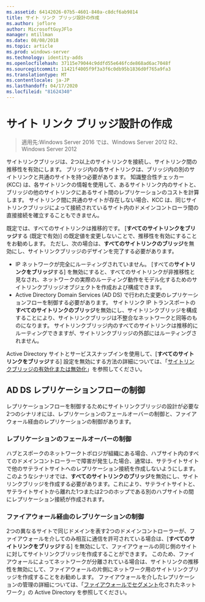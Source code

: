 ```yaml
---
ms.assetid: 64142026-07b5-4601-840a-c8dcf6ab9814
title: サイト リンク ブリッジ設計の作成
ms.author: joflore
author: MicrosoftGuyJFlo
manager: mtillman
ms.date: 08/08/2018
ms.topic: article
ms.prod: windows-server
ms.technology: identity-adds
ms.openlocfilehash: 37115e79044c9ddfd55e646fcde868ad6ac7048f
ms.sourcegitcommit: 11421f4005f9f3a3f6c0db95b1836d0f765a9fa3
ms.translationtype: MT
ms.contentlocale: ja-JP
ms.lasthandoff: 04/17/2020
ms.locfileid: "81624340"
---
```

# <a name="creating-a-site-link-bridge-design"></a>サイト リンク ブリッジ設計の作成

> 適用先:Windows Server 2016 では、Windows Server 2012 R2、Windows Server 2012

サイトリンクブリッジは、2つ以上のサイトリンクを接続し、サイトリンク間の推移性を有効にします。 ブリッジ内の各サイトリンクは、ブリッジ内の別のサイトリンクと共通のサイトを持つ必要があります。 知識整合性チェッカー (KCC) は、各サイトリンクの情報を使用して、あるサイトリンク内のサイトと、ブリッジの他のサイトリンクにあるサイト間のレプリケーションのコストを計算します。 サイトリンク間に共通のサイトが存在しない場合、KCC は、同じサイトリンクブリッジによって接続されているサイト内のドメインコントローラ間の直接接続を確立することもできません。

既定では、すべてのサイトリンクは推移的です。 [**すべてのサイトリンクをブリッジ**する (既定で有効)] の既定値を変更しないことで、推移性を有効にすることをお勧めします。 ただし、次の場合は、**すべてのサイトリンクのブリッジ**を無効にし、サイトリンクブリッジのデザインを完了する必要があります。

- IP ネットワークが完全にルーティングされていません。 [すべての**サイトリンクをブリッジ**する] を無効にすると、すべてのサイトリンクが非推移性と見なされ、ネットワークの実際のルーティング動作をモデル化するためのサイトリンクブリッジオブジェクトを作成および構成できます。
- Active Directory Domain Services (AD DS) で行われた変更のレプリケーションフローを制御する必要があります。 サイトリンク IP トランスポートの**すべてのサイトリンクのブリッジ**を無効にし、サイトリンクブリッジを構成することにより、サイトリンクブリッジは不整合なネットワークと同等のものになります。 サイトリンクブリッジ内のすべてのサイトリンクは推移的にルーティングできますが、サイトリンクブリッジの外部にはルーティングされません。

Active Directory サイトとサービススナップインを使用して、[**すべてのサイトリンクをブリッジ**する] 設定を無効にする方法の詳細については、「[サイトリンクブリッジの有効化または無効化](https://docs.microsoft.com/previous-versions/windows/it-pro/windows-server-2003/cc738789(v=ws.10))」を参照してください。

## <a name="controlling-ad-ds-replication-flow"></a>AD DS レプリケーションフローの制御

レプリケーションフローを制御するためにサイトリンクブリッジの設計が必要な2つのシナリオには、レプリケーションのフェールオーバーの制御と、ファイアウォール経由のレプリケーションの制御があります。

### <a name="controlling-replication-failover"></a>レプリケーションのフェールオーバーの制御

ハブとスポークのネットワークトポロジが組織にある場合、ハブサイト内のすべてのドメインコントローラーで障害が発生した場合、通常は、サテライトサイトで他のサテライトサイトへのレプリケーション接続を作成しないようにします。 このようなシナリオでは、**すべてのサイトリンクのブリッジ**を無効にし、サイトリンクブリッジを作成する必要があります。これにより、サテライトサイトと、サテライトサイトから離れた1つまたは2つのホップである別のハブサイトの間にレプリケーション接続が作成されます。

### <a name="controlling-replication-through-a-firewall"></a>ファイアウォール経由のレプリケーションの制御

2つの異なるサイトで同じドメインを表す2つのドメインコントローラーが、ファイアウォールを介してのみ相互に通信を許可されている場合は、[**すべてのサイトリンクをブリッジ**する] を無効にして、ファイアウォールの同じ側のサイトに対してサイトリンクブリッジを作成することができます。 このため、ファイアウォールによってネットワークが分離されている場合は、サイトリンクの推移性を無効にして、ファイアウォールの片側にネットワーク用のサイトリンクブリッジを作成することをお勧めします。 ファイアウォールを介したレプリケーションの管理の詳細については、「[ファイアウォールでセグメント](https://go.microsoft.com/fwlink/?LinkId=107074)化されたネットワーク」の Active Directory を参照してください。
